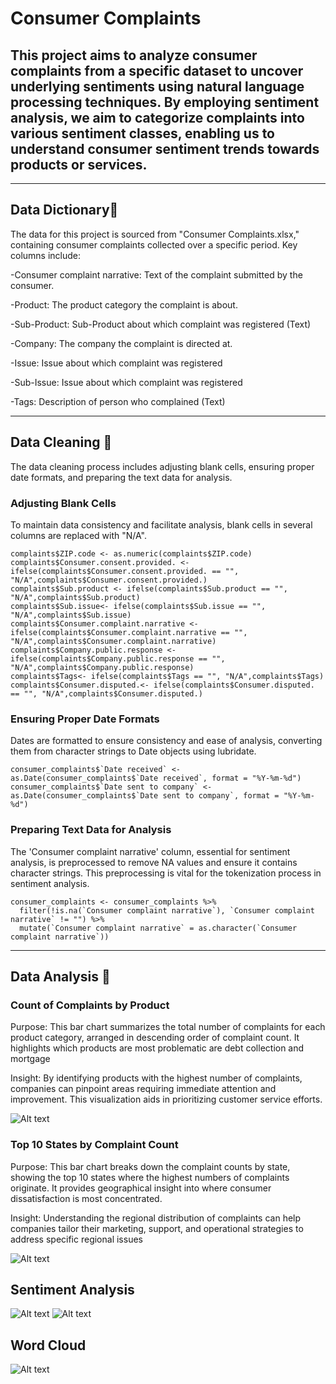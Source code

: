 # Consumer Complaints
## This project aims to analyze consumer complaints from a specific dataset to uncover underlying sentiments using natural language processing techniques. By employing sentiment analysis, we aim to categorize complaints into various sentiment classes, enabling us to understand consumer sentiment trends towards products or services.
---
## Data Dictionary📖
The data for this project is sourced from "Consumer Complaints.xlsx," containing consumer complaints collected over a specific period.
Key columns include:

-Consumer complaint narrative: Text of the complaint submitted by the consumer.

-Product: The product category the complaint is about.

-Sub-Product: Sub-Product about which complaint was registered (Text)

-Company: The company the complaint is directed at.

-Issue: Issue about which complaint was registered

-Sub-Issue: Issue about which complaint was registered 

-Tags: Description of person who complained (Text)

---

## Data Cleaning 🧹

 The data cleaning process includes adjusting blank cells, ensuring proper date formats, and preparing the text data for analysis.
 
### Adjusting Blank Cells
To maintain data consistency and facilitate analysis, blank cells in several columns are replaced with "N/A".
```
complaints$ZIP.code <- as.numeric(complaints$ZIP.code)
complaints$Consumer.consent.provided. <- ifelse(complaints$Consumer.consent.provided. == "", "N/A",complaints$Consumer.consent.provided.)
complaints$Sub.product <- ifelse(complaints$Sub.product == "", "N/A",complaints$Sub.product)
complaints$Sub.issue<- ifelse(complaints$Sub.issue == "", "N/A",complaints$Sub.issue)
complaints$Consumer.complaint.narrative <- ifelse(complaints$Consumer.complaint.narrative == "", "N/A",complaints$Consumer.complaint.narrative)
complaints$Company.public.response <- ifelse(complaints$Company.public.response == "", "N/A",complaints$Company.public.response)
complaints$Tags<- ifelse(complaints$Tags == "", "N/A",complaints$Tags)
complaints$Consumer.disputed.<- ifelse(complaints$Consumer.disputed. == "", "N/A",complaints$Consumer.disputed.)
```
### Ensuring Proper Date Formats
Dates are formatted to ensure consistency and ease of analysis, converting them from character strings to Date objects using lubridate.
```
consumer_complaints$`Date received` <- as.Date(consumer_complaints$`Date received`, format = "%Y-%m-%d")
consumer_complaints$`Date sent to company` <- as.Date(consumer_complaints$`Date sent to company`, format = "%Y-%m-%d")
```
### Preparing Text Data for Analysis
The 'Consumer complaint narrative' column, essential for sentiment analysis, is preprocessed to remove NA values and ensure it contains character strings. This preprocessing is vital for the tokenization process in sentiment analysis.
```
consumer_complaints <- consumer_complaints %>%
  filter(!is.na(`Consumer complaint narrative`), `Consumer complaint narrative` != "") %>%
  mutate(`Consumer complaint narrative` = as.character(`Consumer complaint narrative`))
```
---
## Data Analysis 📏

### Count of Complaints by Product
Purpose: This bar chart summarizes the total number of complaints for each product category, arranged in descending order of complaint count. It highlights which products are most problematic are debt collection and mortgage 

Insight: By identifying products with the highest number of complaints, companies can pinpoint areas requiring immediate attention and improvement. This visualization aids in prioritizing customer service efforts.

![Alt text](https://github.com/waithiran22/Consumer-Complaints-/blob/main/Images/Rplot05.png)

### Top 10 States by Complaint Count
Purpose: This bar chart breaks down the complaint counts by state, showing the top 10 states where the highest numbers of complaints originate. It provides geographical insight into where consumer dissatisfaction is most concentrated.

Insight: Understanding the regional distribution of complaints can help companies tailor their marketing, support, and operational strategies to address specific regional issues

![Alt text](https://github.com/waithiran22/Consumer-Complaints-/blob/main/Images/Rplot03.png)

## Sentiment Analysis
![Alt text](https://github.com/waithiran22/Consumer-Complaints-/blob/main/Images/Rplot01.png)
![Alt text](https://github.com/waithiran22/Consumer-Complaints-/blob/main/Images/Rplot02.png)

## Word Cloud
![Alt text](https://github.com/waithiran22/Consumer-Complaints-/blob/main/Images/Rplot.png)



